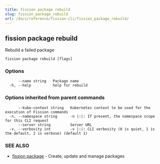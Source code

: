 ```yaml
---
title: fission package rebuild
slug: fission_package_rebuild
url: /docs/reference/fission-cli/fission_package_rebuild/
---
```

## fission package rebuild

Rebuild a failed package

```
fission package rebuild [flags]
```

### Options

```
      --name string   Package name
  -h, --help          help for rebuild
```

### Options inherited from parent commands

```
      --kube-context string   Kubernetes context to be used for the execution of Fission commands
  -n, --namespace string      -n |:|: If present, the namespace scope for this CLI request
      --server string         Server URL
  -v, --verbosity int         -v |:|: CLI verbosity (0 is quiet, 1 is the default, 2 is verbose) (default 1)
```

### SEE ALSO

* [fission package](/docs/reference/fission-cli/fission_package/)	 - Create, update and manage packages

